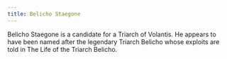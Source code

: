 ```yaml
---
title: Belicho Staegone
---
```


Belicho Staegone is a candidate for a Triarch of Volantis. He appears to have been named after the legendary Triarch Belicho whose exploits are told in The Life of the Triarch Belicho.


